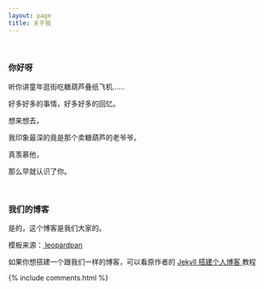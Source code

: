 ```yaml
---
layout: page
title: 关于我 
---
```




<br>

<h3>你好呀</h3>

听你讲童年逛街吃糖葫芦叠纸飞机......
<p>
好多好多的事情，好多好多的回忆。
<p>
想来想去，

<p>

我印象最深的竟是那个卖糖葫芦的老爷爷。

<p>

真羡慕他，

<p>

那么早就认识了你。

<p>

<br>

<h3> 我们的博客 </h3>  

<p>

是的，这个博客是我们大家的。

<p>

模板来源：<a href="https://github.com/leopardpan/leopardpan.github.io"> leopardpan</a>

<p>

如果你想搭建一个跟我们一样的博客，可以看原作者的 
<a href="/2016/10/jekyll_tutorials1/"> Jekyll 搭建个人博客 </a>
教程

<p> 

<p> 


{% include comments.html %}

